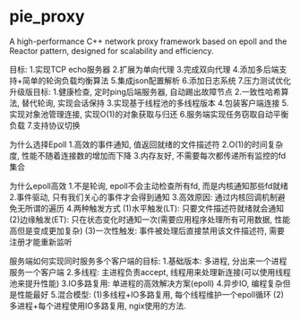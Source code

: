 # pie_proxy
A high-performance C++ network proxy framework based on epoll and the Reactor pattern, designed for scalability and efficiency.

目标:
1.实现TCP echo服务器
2.扩展为单向代理
3.完成双向代理
4.添加多后端支持+简单的轮询负载均衡算法
5.集成json配置解析
6.添加日志系统
7.压力测试优化
升级版目标:
1.健康检查, 定时ping后端服务器, 自动踢出故障节点
2.一致性哈希算法, 替代轮询, 实现会话保持
3.实现基于线程池的多线程版本
4.包装客户端连接
5.实现对象池管理连接, 实现O(1)的对象获取与归还
6.服务端实现任务窃取自动平衡负载
7.支持协议切换

为什么选择Epoll
1.高效的事件通知, 值返回就绪的文件描述符
2.O(1)的时间复杂度, 性能不随着连接数的增加而下降
3.内存友好, 不需要每次都传递所有监控的fd集合

为什么epoll高效
1.不是轮询, epoll不会主动检查所有fd, 而是内核通知那些fd就绪
2.事件驱动, 只有我们关心的事件才会得到通知
3.高效原因: 通过内核回调机制避免无所谓的遍历
4.两种触发方式
(1)水平触发(LT): 只要文件描述符就绪就会通知
(2)边缘触发(ET): 只在状态变化时通知一次(需要应用程序处理所有可用数据, 性能高但是变成更加复杂)
(3)一次性触发: 事件被处理后直接禁用该文件描述符, 需要注册才能重新监听


服务端如何实现同时服务多个客户端的目标:
1.基础版本: 多进程, 分出来一个进程服务一个客户端
2.多线程: 主进程负责accept, 线程用来处理新连接(可以使用线程池来提升性能)
3.IO多路复用: 单进程的高效解决方案(epoll)
4.异步IO, 编程复杂但是性能最好
5.混合模型: 
(1)多线程+IO多路复用, 每个线程维护一个epoll循环 
(2)多进程+每个进程使用IO多路复用, ngix使用的方法.